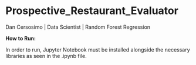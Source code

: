 # Prospective_Restaurant_Evaluator
Dan Cersosimo | Data Scientist | Random Forest Regression



**How to Run:**

In order to run, Jupyter Notebook must be installed alongside the necessary libraries as seen in the .ipynb file.  
